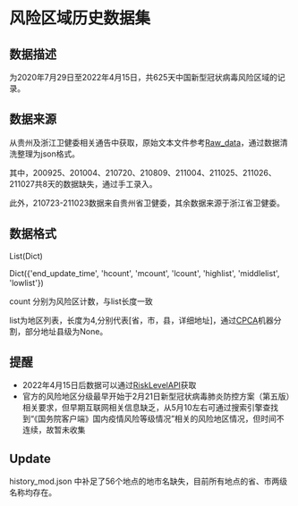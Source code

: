 # 风险区域历史数据集

## 数据描述

为2020年7月29日至2022年4月15日，共625天中国新型冠状病毒风险区域的记录。

## 数据来源

从贵州及浙江卫健委相关通告中获取，原始文本文件参考[Raw_data](Raw_data)，通过数据清洗整理为json格式。

其中，200925、201004、210720、210809、211004、211025、211026、211027共8天的数据缺失，通过手工录入。

此外，210723-211023数据来自贵州省卫健委，其余数据来源于浙江省卫健委。

## 数据格式

List(Dict)

Dict({'end_update_time', 'hcount', 'mcount', 'lcount', 'highlist', 'middlelist', 'lowlist'})

count 分别为风险区计数，与list长度一致

list为地区列表，长度为4,分别代表[省，市，县，详细地址]，通过[CPCA](https://github.com/DQinYuan/chinese_province_city_area_mapper)机器分割，部分地址县级为None。

## 提醒

- 2022年4月15日后数据可以通过[RiskLevelAPI](https://github.com/panghaibin/RiskLevelAPI/tree/api)获取
- 官方的风险地区分级最早开始于2月21日新型冠状病毒肺炎防控方案（第五版）相关要求，但早期互联网相关信息缺乏，从5月10左右可通过搜索引擎查找到“《国务院客户端》国内疫情风险等级情况”相关的风险地区情况，但时间不连续，故暂未收集

## Update

history_mod.json 中补足了56个地点的地市名缺失，目前所有地点的省、市两级名称均存在。

